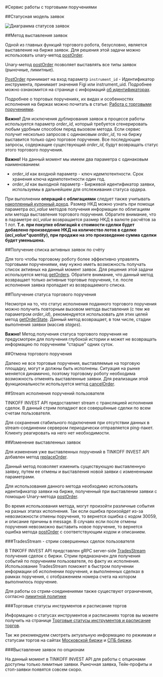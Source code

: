 #Сервис работы с торговыми поручениями

##Статусная модель заявок

![Диаграмма статусов заявок](/investAPI/img/order_status_diagram.png "Диаграмма статусов заявок")

##Метод выставления заявок

Одной из главных функций торгового робота, безусловно, является выставление на бирже заявок. 
Для решения этой задачи можно использовать unary-метод [postOrder](/investAPI/orders#postorder).

Unary-метод [postOrder](/investAPI/orders#postorder) позволяет выставлять все 
типы заявок (рыночные, лимитные). 

[PostOrder](/investAPI/orders#postorder) принимает на вход параметр `instrument_id` - Идентификатор инструмента, принимает значения Figi или instrument_uid.
Подробнее можно ознакомится на странице с информаций [об идентификаторах](/investAPI/faq_identification/).

Подробнее о торговых поручениях, их видах и особенностях исполнения на биржах можно почитать в статье: 
[Работа с торговыми поручениями](/investAPI/faq_orders/).

**Важно!** Для исключения дублирования заявок в процессе работы используется параметр 
*order_id*, который требуется сгенерировать любым удобным способом перед вызовом метода. Если
сервис получит несколько запросов с одинаковым *order_id*, то на биржу выставится только одно торговое
поручение. Все последующие запросы, содержащие существующий *order_id*, будут возвращать статус этого
торгового поручения. 

**Важно!** На данный момент мы имеем два параметра с одинаковым наименованием:

* *order_id* как входной параметр - ключ идемпотентности. Срок хранения ключа идемпотентности один год.
* *order_id* как выходной параметр - Биржевой идентификатор заявки, используемы в дальнейшем для отслеживания статуса ордера. 

<a name="coupon"></a>
При выполнении **операций с облигациями** следует также учитывать [накопленный купонный доход](/investAPI/glossary#coupon).
Размер НКД можно узнать при помощи параметра *aci_value* методов получения информации по облигациям или метода
выставления торгового поручения. Обратите внимание, что в параметре *aci_value* возвращается размер НКД в
валюте расчётов за 1 лот. **Т.е. при покупке облигаций к стоимости сделки будет добавлено произведение НКД на
количество лотов в сделке (*aci_value*\**quantity*), при продаже на это произведение сумма сделки будет уменьшена.**

##Получение списка активных заявок по счёту

Для того чтобы торговому роботу более эффективно управлять торговыми поручениями, ему нужно иметь 
возможность получать список активных на данный момент заявок. Для решения этой задачи используется метод
[getOrders](/investAPI/orders#getorders). Обратите внимание, что данный метод 
возвращает только активные торговые поручения, т.е. после исполнения заявка пропадает из возвращаемого 
списка. 

##Получение статуса торгового поручения

Несмотря на то, что статус исполнения поданного торгового поручения можно получить повторным вызовом 
метода выставления (с тем же параметром *order_id*), рекомендуется использовать для этих целей метод 
[getOrderState](/investAPI/orders#getorderstate). Данный метод возвращает, в том числе, стадии 
выполнения заявки (массив *stages*).

**Важно!** Метод получения статуса торгового поручения не предусмотрен для получения глубокой 
истории и может не возвращать информацию по поручениям "старше" одних суток.

##Отмена торгового поручения

Далеко не все торговые поручения, выставляемые на торговую площадку, могут и должны быть исполнены. 
Ситуация на рынке меняется динамично, поэтому торговому роботу необходима возможность отменять
выставленные заявки. Для реализации этой функциональности используется метод [cancelOrder](/investAPI/orders#cancelorder).

##Stream исполнения поручений пользователя

TINKOFF INVEST API предоставляет stream с трансляцией исполнения сделок. В данный стрим попадают все
совершённые сделки по всем счетам пользователя. 

Для сохранения стабильного подключения при отсутствии данных в stream-соединении сервером периодически
отправляется ping-пакет. Клиенту реагировать на него нет необходимости.


##Изменение выставленных заявок

Для изменения уже выставленных поручений в TINKOFF INVEST API добавлен метод [replaceOrder](/investAPI/orders#replaceorder).

Данный метод позволяет изменить существующую выставленную заявку, путем ее отмены и выставления новой заявки с измененными параметрами.

Для использования данного метода необходимо использовать идентификатор заявки на бирже, полученный при выставлении заявки с помощью Unary-метода [postOrder](/investAPI/orders#postorder).

Во время использования метода, могут произойти различные события на разных этапах исполнения. 
Так если ошибка произойдет из-за невозможности отмены поручения, то вернется ошибка с кодом 30059, и описание причины в message.
В случаях если после отмены поручения невозможно выставить новое поручение, то вернется ошибка метода [postOrder](/investAPI/orders#postorder) с соответствующим кодом и описанием.


###TradesStream - стрим совершенных сделок пользователя

В TINKOFF INVEST API представлен gRPC server-side [TradesStream](https://tinkoff.github.io/investAPI/orders/#tradesstream) получения сделок с биржи.
Стрим предназначен для получения событий по поручениям пользователя, по факту их исполнения.
Использование TradesStream поможет в быстром получении информации об исполнении поручения, и выполненных сделках в рамках поручения, с отображением номера счета на котором выполнилось поручение.

Для работы со стрим-соединениями также существуют ограничения, согласно [лимитной политике](/investAPI/limits)

###Торговые статусы инструментов и расписание торгов

Информацию о статусах инструментов и расписаниях торгов вы можете получить на странице [Торговые статусы инструментов и расписание торгов](https://tinkoff.github.io/investAPI/faq_trading_status/).

Так же рекомендуем смотреть актуальную информацию по режимам и статусам торгов на сайтах [Московской биржи](https://www.moex.com/) и [СПБ биржи](https://spbexchange.ru/). 

###Выставление заявок по опционам 

На данный момент в TINKOFF INVEST API для работы с опционами доступны только лимитные заявки. 
Рыночная заявка, Тейк-профиты и стоп-заявки появятся совсем скоро. 

